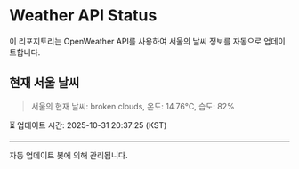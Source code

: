 
# Weather API Status

이 리포지토리는 OpenWeather API를 사용하여 서울의 날씨 정보를 자동으로 업데이트합니다.

## 현재 서울 날씨
> 서울의 현재 날씨: broken clouds, 온도: 14.76°C, 습도: 82%

⏳ 업데이트 시간: 2025-10-31 20:37:25 (KST)

---
자동 업데이트 봇에 의해 관리됩니다.
